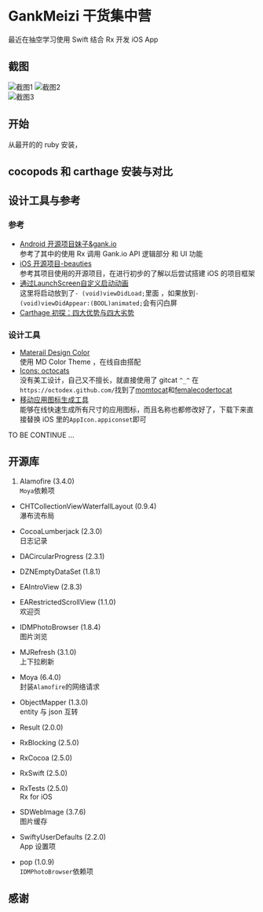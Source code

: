 # GankMeizi 干货集中营

最近在抽空学习使用 Swift 结合 Rx 开发 iOS App  

## 截图
![截图1](Screenshots/gankio-1.gif)
![截图2](Screenshots/gankio-2.gif)  
![截图3](Screenshots/gankio-3.gif)
## 开始

从最开的的 ruby 安装，

## cocopods 和 carthage 安装与对比

## 设计工具与参考

### 参考

* [Android 开源项目妹子&amp;gank.io](https://github.com/drakeet/Meizhi)  
参考了其中的使用 Rx 调用 Gank.io API 逻辑部分 和 UI 功能
* [iOS 开源项目-beauties](https://github.com/liushuaikobe/beauties)  
参考其项目使用的开源项目，在进行初步的了解以后尝试搭建 iOS 的项目框架
* [通过LaunchScreen自定义启动动画
](http://www.jianshu.com/p/2f1149269cd0)  
这里将启动放到了`- (void)viewDidLoad;`里面  ，如果放到`- (void)viewDidAppear:(BOOL)animated;`会有闪白屏  
* [Carthage 初探：四大优势与四大劣势](http://imtx.me/archives/1939.html)
### 设计工具

* [Materail Design Color](http://www.materialpalette.com/)  
使用 MD Color Theme ，在线自由搭配
* [Icons: octocats](https://octodex.github.com/)  
没有美工设计，自己又不擅长，就直接使用了 gitcat `^_^` 在`https://octodex.github.com/`找到了[momtocat](https://octodex.github.com/momtocat)和[femalecodertocat](https://octodex.github.com/femalecodertocat)  
* [移动应用图标生成工具](http://icon.wuruihong.com/#/home)  
能够在线快速生成所有尺寸的应用图标，而且名称也都修改好了，下载下来直接替换 iOS 里的`AppIcon.appiconset`即可

TO BE CONTINUE ...  

## 开源库
1. Alamofire (3.4.0)  
  `Moya`依赖项

* CHTCollectionViewWaterfallLayout (0.9.4)  
  瀑布流布局

* CocoaLumberjack (2.3.0)  
  日志记录

* DACircularProgress (2.3.1)
* DZNEmptyDataSet (1.8.1)

* EAIntroView (2.8.3)
* EARestrictedScrollView (1.1.0)  
  欢迎页

* IDMPhotoBrowser (1.8.4)  
  图片浏览

* MJRefresh (3.1.0)  
  上下拉刷新

* Moya (6.4.0)  
  封装`Alamofire`的网络请求

* ObjectMapper (1.3.0)  
  entity 与 json 互转

* Result (2.0.0)
* RxBlocking (2.5.0)
* RxCocoa (2.5.0)
* RxSwift (2.5.0)
* RxTests (2.5.0)  
  Rx for iOS

* SDWebImage (3.7.6)  
  图片缓存
* SwiftyUserDefaults (2.2.0)  
  App 设置项

* pop (1.0.9)  
  `IDMPhotoBrowser`依赖项

## 感谢
